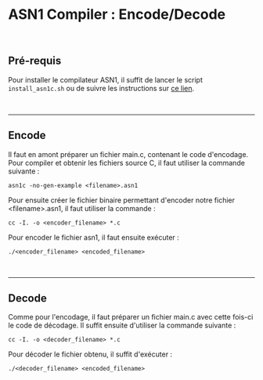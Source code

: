 ####
# ASN1 Compiler : Encode/Decode

<br/>

## Pré-requis
Pour installer le compilateur ASN1, il suffit de lancer le script `install_asn1c.sh` ou de suivre les instructions sur [ce lien](https://github.com/vlm/asn1c).

<br/>

***
## Encode
Il faut en amont préparer un fichier main.c, contenant le code d'encodage. Pour compiler et obtenir les fichiers source C, il faut utiliser la commande suivante :

    asn1c -no-gen-example <filename>.asn1

Pour ensuite créer le fichier binaire permettant d'encoder notre fichier \<filename\>.asn1, il faut utiliser la commande :

    cc -I. -o <encoder_filename> *.c

Pour encoder le fichier asn1, il faut ensuite exécuter :

    ./<encoder_filename> <encoded_filename>

<br/>

***
## Decode
Comme pour l'encodage, il faut préparer un fichier main.c avec cette fois-ci le code de décodage. Il suffit ensuite d'utiliser la commande suivante :

    cc -I. -o <decoder_filename> *.c

Pour décoder le fichier obtenu, il suffit d'exécuter :

    ./<decoder_filename> <encoded_filename>